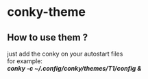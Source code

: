 # conky-theme

## How to use them ?
just add the conky on your autostart files \
for example: \
<b><i>conky -c ~/.config/conky/themes/T1/config &</i></b>

